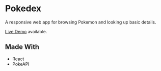 # Pokedex
A responsive web app for browsing Pokemon and looking up basic details.

[Live Demo](https://kan110.github.io/pokedex/) available.

## Made With
- React
- PokeAPI
